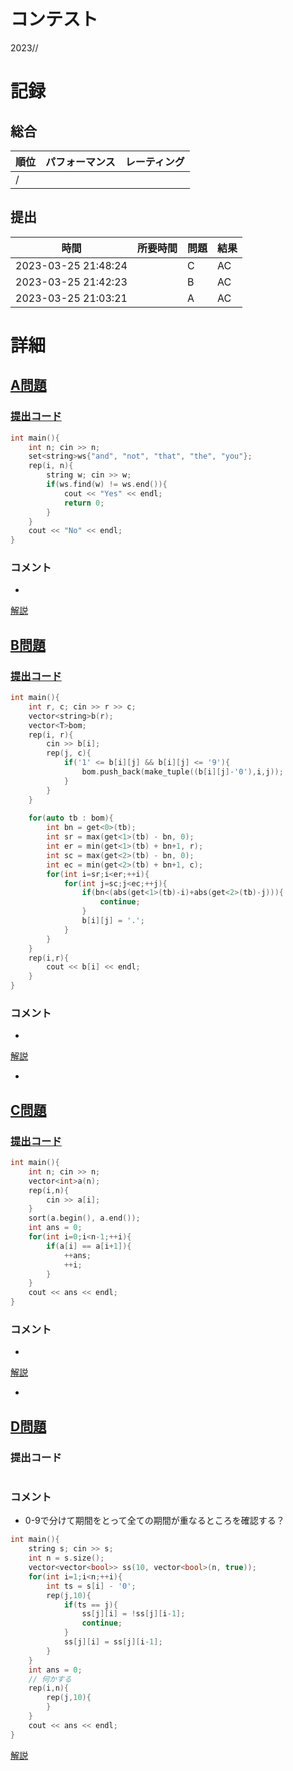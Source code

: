 # コンテスト
2023//<br>
[]()

# 記録
## 総合
|  順位  |  パフォーマンス  | レーティング |
| ---- | ---- | ---- |
|   /   |  |  |

## 提出
|  時間  |  所要時間  |  問題  | 結果 |
| ---- | ---- | ---- | ---- |
| 2023-03-25 21:48:24 |  | C | AC |
| 2023-03-25 21:42:23 |  | B | AC |
| 2023-03-25 21:03:21 |  | A | AC |


# 詳細
## [A問題](https://atcoder.jp/contests/abc295/tasks/abc295_a)
### [提出コード](https://atcoder.jp/contests/abc295/submissions/40023175)
```c++
int main(){
    int n; cin >> n;
    set<string>ws{"and", "not", "that", "the", "you"};
    rep(i, n){
        string w; cin >> w;
        if(ws.find(w) != ws.end()){
            cout << "Yes" << endl;
            return 0;
        }
    }
    cout << "No" << endl;
}   
```

### コメント

* 

[解説](https://atcoder.jp/contests/abc295/editorial/6033)


## [B問題](https://atcoder.jp/contests/abc295/tasks/abc295_b)
### [提出コード](https://atcoder.jp/contests/abc295/submissions/40043280)
```c++
int main(){
    int r, c; cin >> r >> c;
    vector<string>b(r);
    vector<T>bom;
    rep(i, r){
        cin >> b[i];
        rep(j, c){
            if('1' <= b[i][j] && b[i][j] <= '9'){
                bom.push_back(make_tuple((b[i][j]-'0'),i,j));
            }
        }
    }
 
    for(auto tb : bom){
        int bn = get<0>(tb);
        int sr = max(get<1>(tb) - bn, 0);
        int er = min(get<1>(tb) + bn+1, r);
        int sc = max(get<2>(tb) - bn, 0);
        int ec = min(get<2>(tb) + bn+1, c);
        for(int i=sr;i<er;++i){
            for(int j=sc;j<ec;++j){
                if(bn<(abs(get<1>(tb)-i)+abs(get<2>(tb)-j))){
                    continue;
                }
                b[i][j] = '.';
            }
        }
    }
    rep(i,r){
        cout << b[i] << endl;
    }
}
```

### コメント

* 

[解説](https://atcoder.jp/contests/abc295/editorial/6049)

* 


## [C問題](https://atcoder.jp/contests/abc295/tasks/abc295_c)
### [提出コード](https://atcoder.jp/contests/abc295/submissions/40044783)

```c++
int main(){
    int n; cin >> n;
    vector<int>a(n);
    rep(i,n){
        cin >> a[i];
    }
    sort(a.begin(), a.end());
    int ans = 0;
    for(int i=0;i<n-1;++i){
        if(a[i] == a[i+1]){
            ++ans;
            ++i;
        }
    }
    cout << ans << endl;
}   
```

### コメント
* 

[解説](https://atcoder.jp/contests/abc295/editorial/6047)

* 


## [D問題](https://atcoder.jp/contests/abc295/tasks/abc295_d)
### 提出コード

```c++

```

### コメント
* 0-9で分けて期間をとって全ての期間が重なるところを確認する？

```c++
int main(){
    string s; cin >> s;
    int n = s.size();
    vector<vector<bool>> ss(10, vector<bool>(n, true));
    for(int i=1;i<n;++i){
        int ts = s[i] - '0';
        rep(j,10){
            if(ts == j){
                ss[j][i] = !ss[j][i-1];
                continue;
            }
            ss[j][i] = ss[j][i-1];
        }
    }
    int ans = 0;
    // 何かする
    rep(i,n){
        rep(j,10){
        }
    }
    cout << ans << endl;
} 
```

[解説](https://atcoder.jp/contests/abc295/editorial/6034)
